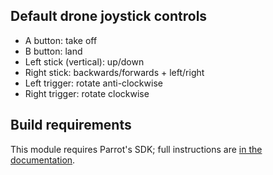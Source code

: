 ## Default drone joystick controls
* A button: take off
* B button: land
* Left stick (vertical): up/down
* Right stick: backwards/forwards + left/right
* Left trigger: rotate anti-clockwise
* Right trigger: rotate clockwise

## Build requirements
This module requires Parrot's SDK; full instructions are [in the documentation](../docs_source/requirements.md).
